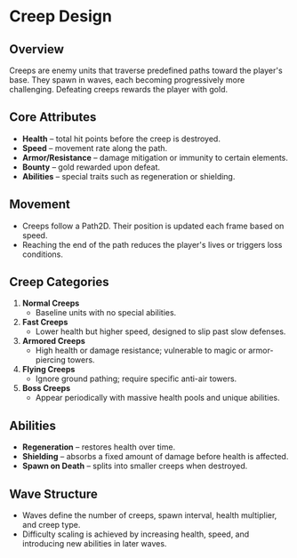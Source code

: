 # Creep Design

## Overview
Creeps are enemy units that traverse predefined paths toward the player's base. They spawn in waves, each becoming progressively more challenging. Defeating creeps rewards the player with gold.

## Core Attributes
- **Health** – total hit points before the creep is destroyed.
- **Speed** – movement rate along the path.
- **Armor/Resistance** – damage mitigation or immunity to certain elements.
- **Bounty** – gold rewarded upon defeat.
- **Abilities** – special traits such as regeneration or shielding.

## Movement
- Creeps follow a Path2D. Their position is updated each frame based on speed.
- Reaching the end of the path reduces the player's lives or triggers loss conditions.

## Creep Categories
1. **Normal Creeps**
   - Baseline units with no special abilities.
2. **Fast Creeps**
   - Lower health but higher speed, designed to slip past slow defenses.
3. **Armored Creeps**
   - High health or damage resistance; vulnerable to magic or armor-piercing towers.
4. **Flying Creeps**
   - Ignore ground pathing; require specific anti-air towers.
5. **Boss Creeps**
   - Appear periodically with massive health pools and unique abilities.

## Abilities
- **Regeneration** – restores health over time.
- **Shielding** – absorbs a fixed amount of damage before health is affected.
- **Spawn on Death** – splits into smaller creeps when destroyed.

## Wave Structure
- Waves define the number of creeps, spawn interval, health multiplier, and creep type.
- Difficulty scaling is achieved by increasing health, speed, and introducing new abilities in later waves.

